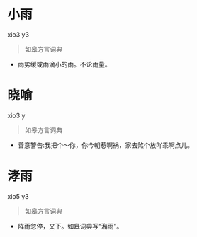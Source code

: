 # 小雨
xio3 y3
> 如皋方言词典
- 雨势缓或雨滴小的雨。不论雨量。

# 晓喻
xio3 y
> 如皋方言词典
- 善意警告:我把个～你，你今朝惹啊祸，家去煞个放吖乖啊点儿。

# 涍雨
xio5 y3
> 如皋方言词典
- 阵雨忽停，又下。如皋词典写“潲雨”。

